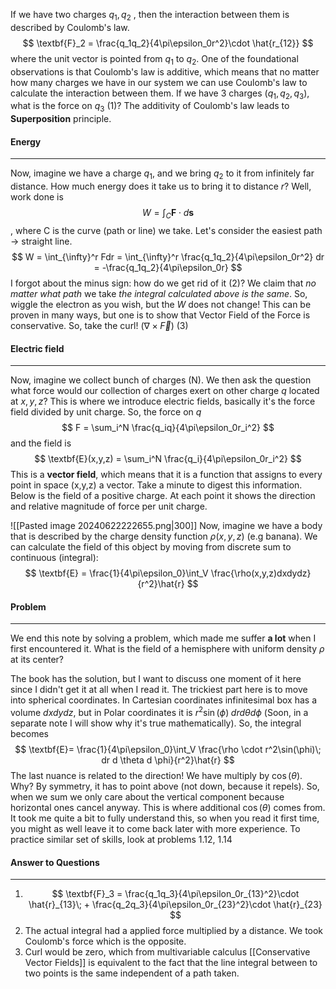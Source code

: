 If we have two charges $q_1, q_2$ , then the interaction between them is described by Coulomb's law.
$$
\textbf{F}_2 = \frac{q_1q_2}{4\pi\epsilon_0r^2}\cdot \hat{r_{12}}
$$where the unit vector is pointed from $q_1$ to $q_2$. One of the foundational observations is that Coulomb's law is additive, which means that no matter how many charges we have in our system we can use Coulomb's law to calculate the interaction between them. If we have 3 charges ($q_1, q_2, q_3$), what is the force on $q_3$ (1)? The additivity of Coulomb's law leads to **Superposition** principle.

#### Energy
---
Now, imagine we have a charge $q_1$, and we bring $q_2$ to it from infinitely far distance. How much energy does it take us to bring it to distance $r$? Well, work done is 
$$
W = \int_{C}\textbf{F}\cdot d\textbf{s} 
$$, where C is the curve (path or line) we take. Let's consider the easiest path $\rightarrow$ straight line. 
$$
W = \int_{\infty}^r Fdr = \int_{\infty}^r \frac{q_1q_2}{4\pi\epsilon_0r^2} dr = -\frac{q_1q_2}{4\pi\epsilon_0r} 
$$I forgot about the minus sign: how do we get rid of it (2)? We claim that *no matter what path* we take *the integral calculated above is the same*. So, wiggle the electron as you wish, but the $W$ does not change! This can be proven in many ways, but one is to show that Vector Field of the Force is conservative. So, take the curl!  ($\nabla \times \vec{F}$) (3)

#### Electric field
--- 
Now, imagine we collect bunch of charges (N). We then ask the question what force would our collection of charges exert on other charge $q$ located at $x,y,z$? This is where we introduce electric fields, basically it's the force field divided by unit charge. So, the force on $q$
$$
F = \sum_i^N \frac{q_iq}{4\pi\epsilon_0r_i^2}
$$ and the field is 
$$
\textbf{E}(x,y,z) = \sum_i^N \frac{q_i}{4\pi\epsilon_0r_i^2} 
$$ This is a **vector field**, which means that it is a function that assigns to every point in space (x,y,z) a vector. Take a minute to digest this information. Below is the field of a positive charge. At each point it shows the direction and relative magnitude of force per unit charge.

![[Pasted image 20240622222655.png|300]]
Now, imagine we have a body that is described by the charge density function $\rho(x,y,z)$ (e.g banana). We can calculate the field of this object by moving from discrete sum to continuous (integral):
$$
\textbf{E} = \frac{1}{4\pi\epsilon_0}\int_V \frac{\rho(x,y,z)dxdydz}{r^2}\hat{r} 
$$
#### Problem
--- 
We end this note by solving a problem, which made me suffer **a lot** when I first encountered it.
What is the field of a hemisphere with uniform density $\rho$ at its center? 

The book has the solution, but I want to discuss one moment of it here since I didn't get it at all when I read it. The trickiest part here is to move into spherical coordinates. In Cartesian coordinates infinitesimal box has a volume $dxdydz$, but in Polar coordinates it is $r^2\sin(\phi)\; dr d \theta d \phi$ (Soon, in a separate note I will show why it's true mathematically). So, the integral becomes 
$$
\textbf{E}=  \frac{1}{4\pi\epsilon_0}\int_V \frac{\rho \cdot r^2\sin(\phi)\; dr d \theta d \phi}{r^2}\hat{r}
$$
The last nuance is related to the direction! We have multiply by $\cos(\theta)$. Why? By symmetry, it has to point above (not down, because it repels). So, when we sum we only care about the vertical component because horizontal ones cancel anyway. This is where additional $\cos(\theta)$ comes from.
It took me quite a bit to fully understand this, so when you read it first time, you might as well leave it to come back later with more experience. To practice similar set of skills, look at problems 1.12, 1.14
#### Answer to Questions 
---
1) $$
\textbf{F}_3 = \frac{q_1q_3}{4\pi\epsilon_0r_{13}^2}\cdot \hat{r}_{13}\; + \frac{q_2q_3}{4\pi\epsilon_0r_{23}^2}\cdot \hat{r}_{23} 
$$
3) The actual integral had a applied force multiplied by a distance. We took Coulomb's force which is the opposite.
4) Curl would be zero, which from multivariable calculus [[Conservative Vector Fields]] is equivalent to the fact that the line integral between to two points is the same independent of a path taken.

